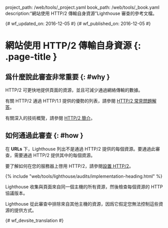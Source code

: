 project_path: /web/tools/_project.yaml
book_path: /web/tools/_book.yaml
description:“網站使用 HTTP/2 傳輸自身資源”Lighthouse 審查的參考文檔。

{# wf_updated_on: 2016-12-05 #}
{# wf_published_on: 2016-12-05 #}

# 網站使用 HTTP/2 傳輸自身資源 {: .page-title }

## 爲什麼說此審查非常重要 {: #why }

HTTP/2 可更快地提供頁面的資源，並且可減少通過網絡傳輸的數據。


有關 HTTP/2 通過 HTTP/1.1 提供的優勢的列表，請參閱 [HTTP/2 常見問題解答][faq]。


有關深入的技術概覽，請參閱 [HTTP/2 簡介][intro]。

[faq]: https://http2.github.io/faq/
[intro]: /web/fundamentals/performance/http2/

## 如何通過此審查 {: #how }

在 **URLs** 下，Lighthouse 列出不是通過 HTTP/2 提供的每個資源。要通過此審查，需要通過 HTTP/2 提供其中的每個資源。


要了解如何在您的服務器上啓用 HTTP/2，請參閱[設置 HTTP/2][setup]。

[setup]: https://dassur.ma/things/h2setup/

{% include "web/tools/lighthouse/audits/implementation-heading.html" %}

Lighthouse 收集與頁面來自同一個主機的所有資源，然後檢查每個資源的 HTTP 協議版本。


Lighthouse 從此審查中排除來自其他主機的資源，因爲它假定您無法控制這些資源的提供方式。



{# wf_devsite_translation #}
